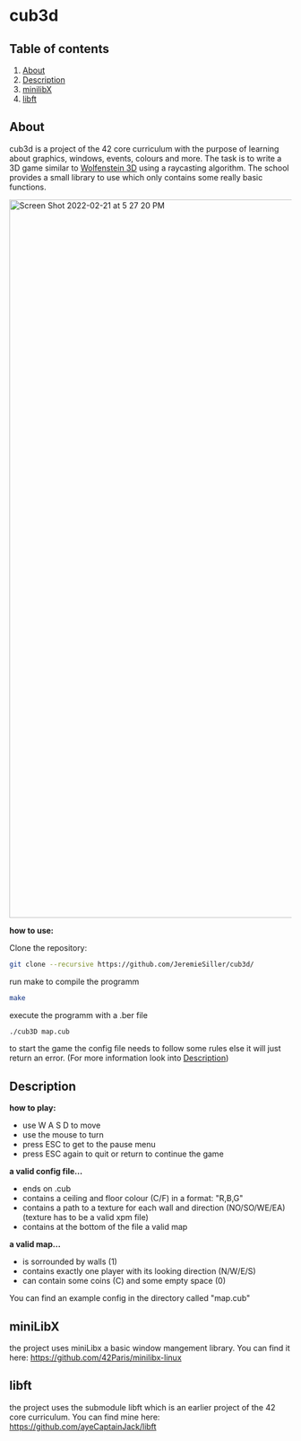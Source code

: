 # cub3d

## Table of contents

1. [About](#about)
2. [Description](#description)
4. [minilibX](#minilibx)
5. [libft](#libft)


## About
cub3d is a project of the 42 core curriculum with the purpose of learning about graphics, windows, events, colours and more.
The task is to write a 3D game similar to [Wolfenstein 3D] using a raycasting algorithm.
The school provides a small library to use which only contains some really basic functions. 

<img width="1280" alt="Screen Shot 2022-02-21 at 5 27 20 PM" src="https://user-images.githubusercontent.com/83188617/154994520-509f68c9-8e98-4c28-96c5-98167b7b2758.png">

**how to use:**

Clone the repository:
```bash
git clone --recursive https://github.com/JeremieSiller/cub3d/
```
run make to compile the programm 
```bash
make
```
execute the programm with a .ber file
```bash
./cub3D map.cub
```
to start the game the config file needs to follow some rules else it will just return an error. (For more information look into [Description](#description))


## Description
**how to play:**
- use W A S D to move
- use the mouse to turn
- press ESC to get to the pause menu
- press ESC again to quit or return to continue the game

**a valid config file...**
- ends on .cub
- contains a ceiling and floor colour (C/F) in a format: "R,B,G"
- contains a path to a texture for each wall and direction (NO/SO/WE/EA) (texture has to be a valid xpm file)
- contains at the bottom of the file a valid map

**a valid map...**
- is sorrounded by walls (1)
- contains exactly one player with its looking direction (N/W/E/S)
- can contain some coins (C) and some empty space (0)

You can find an example config in the directory called "map.cub"

## miniLibX
the project uses miniLibx a basic window mangement library.
You can find it here:
https://github.com/42Paris/minilibx-linux

## libft
the project uses the submodule libft which is an earlier project of the 42 core curriculum.
You can find mine here: https://github.com/ayeCaptainJack/libft

[Wolfenstein 3D]: https://en.wikipedia.org/wiki/Wolfenstein_3D
